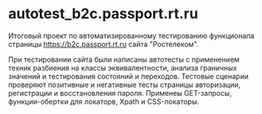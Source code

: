 # autotest_b2c.passport.rt.ru
Итоговый проект по автоматизированному тестированию функционала страницы https://b2c.passport.rt.ru сайта "Ростелеком".

При тестировании сайта были написаны автотесты с применением техник разбиения на классы эквивалентности, анализа граничных значений и тестирования состояний и переходов. 
Тестовые сценарии проверяют позитивные и негативные тесты страницы авторизации, регистрации и восстановления пароля.
Применеы GET-запросы, функции-обертки для локаторв, Xpath и CSS-локаторы.
